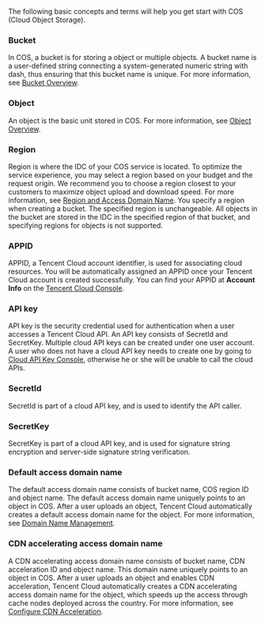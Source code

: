 The following basic concepts and terms will help you get start with COS (Cloud Object Storage).
### Bucket
In COS, a bucket is for storing a object or multiple objects. A bucket name is a user-defined string connecting a system-generated numeric string with dash, thus ensuring that this bucket name is unique. For more information, see [Bucket Overview](/document/product/436/13312).
### Object
An object is the basic unit stored in COS. For more information, see [Object Overview](/document/product/436/13324).
### Region
Region is where the IDC of your COS service is located. To optimize the service experience, you may select a region based on your budget and the request origin. We recommend you to choose a region closest to your customers to maximize object upload and download speed. For more information, see [Region and Access Domain Name](/document/product/436/6224).
You specify a region when creating a bucket. The specified region is unchangeable. All objects in the bucket are stored in the IDC in the specified region of that bucket, and specifying regions for objects is not supported.
### APPID
APPID, a Tencent Cloud account identifier, is used for associating cloud resources. You will be automatically assigned an APPID once your Tencent Cloud account is created successfully. You can find your APPID at **Account Info** on the [Tencent Cloud Console](https://console.cloud.tencent.com/developer).
### API key
API key is the security credential used for authentication when a user accesses a Tencent Cloud API. An API key consists of SecretId and SecretKey. Multiple cloud API keys can be created under one user account. A user who does not have a cloud API key needs to create one by going to [Cloud API Key Console](https://console.cloud.tencent.com/capi), otherwise he or she will be unable to call the cloud APIs.
### SecretId 
SecretId is part of a cloud API key, and is used to identify the API caller.
### SecretKey
SecretKey is part of a cloud API key, and is used for signature string encryption and server-side signature string verification.
### Default access domain name
The default access domain name consists of bucket name, COS region ID and object name. The default access domain name uniquely points to an object in COS. After a user uploads an object, Tencent Cloud automatically creates a default access domain name for the object. For more information, see [Domain Name Management](/document/product/436/13396).
### CDN accelerating access domain name
A CDN accelerating access domain name consists of bucket name, CDN acceleration ID and object name. This domain name uniquely points to an object in COS. After a user uploads an object and enables CDN acceleration, Tencent Cloud automatically creates a CDN accelerating access domain name for the object, which speeds up the access through cache nodes deployed across the country. For more information, see [Configure CDN Acceleration](https://cloud.tencent.com/document/product/436/18424).

